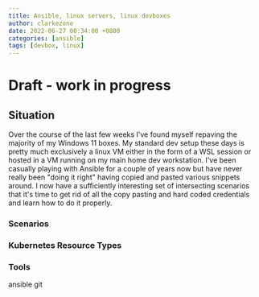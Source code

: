 ```yaml
---
title: Ansible, linux servers, linux devboxes
author: clarkezone
date: 2022-06-27 00:34:00 +0800
categories: [ansible]
tags: [devbox, linux]
---
```

# Draft - work in progress
## Situation
Over the course of the last few weeks I've found myself repaving the majority of my Windows 11 boxes.  My standard dev setup these days is pretty much exclusively a linux VM either in the form of a WSL session or hosted in a VM running on my main home dev workstation.  I've been casually playing with Ansible for a couple of years now but have never really been "doing it right" having copied and pasted various snippets around.  I now have a sufficiently interesting set of intersecting scenarios that it's time to get rid of all the copy pasting and hard coded credentials and learn how to do it properly.

### Scenarios

### Kubernetes Resource Types

### Tools
ansible
git